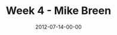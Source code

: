 ---
layout: message
category: message
series: "The Good Life"
title: "Week 4 - Mike Breen"
date: 2012-07-14-00-00
message_id: 737
audio: "http://s3.amazonaws.com/crossroads-media/messages/audio/goodlife_04.mp3"
audio-duration: "37:26"
program: "http://s3.amazonaws.com/crossroads-media/documents/07_14-15_12Program.pdf"
description: "Mike Breen talks about how Jesus both invites us and challenges us into the good life."
video: "http://s3.amazonaws.com/crossroads-media/messages/video/goodlife_04.mp4"
video-duration: "37:31"
yt-embed-url: "//www.youtube.com/embed/x4altiTB_Dk"
video-image: "http://s3.amazonaws.com/crossroads-media/images/goodlife_04_still.jpg"
tag: 
 - mike-breen
 - good-life
explicit: false
---